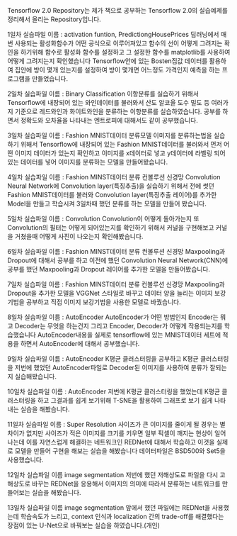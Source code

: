 Tensorflow 2.0 Repository는 제가 책으로 공부하는 Tensorflow 2.0의 실습예제를 정리해서 올리는 Repository입니다.

1일차
실습파일 이름 : activation funtion, PredictiongHousePrices 
딥러닝에서 매번 사용되는 활성화함수가 어떤 공식으로 이루어져있고 함수의 선이 어떻게 그려지는 확인을 하기위해 함수로 활성화 함수를 설정하고
그 설정한 함수를 matplotlib를 사용하여 어떻게 그려지는지 확인했습니다
Tensorflow안에 있는 Bosten집값 데이터를 활용하여 집안에 방이 몇개 있는지를 설정하여 방이 몇개면 어느정도 가격인지 예측을 하는 프로그램을 만들었습니다.

2일차
실습파일 이름 : Binary Classification
이항분류를 실습하기 위해서 Tensorflow에 내장되어 있는 와인데이터를 불러와서 산도 알코올 도수 밀도 등 여러가지 기준으로 레드와인과 화이트와인을 분류하는 이항분류를 실습하였습니다.
공부를 하면서 정확도와 오차율을 나타내는 엔트로피에 대해서도 같이 공부했습니다.

3일차
실습파일 이름 : Fashion MNIST데이터 분류모델
이미지를 분류하는법을 실습하기 위해서 Tensorflow에 내장되어 있는 Fashion MNIST데이터를 불러와서 먼저 어떤 이미지 데이터가 있는지 확인하고 이미지를 x데이터로 넣고
y데이터에 라벨링 되어있는 데이터를 넣어 이미지를 분류하는 모델을 만들어봤습니다. 

4일차
실습파일 이름 : Fashion MINST데이터 분류 컨볼루션 신경망
Convolution Neural Network에 Convolution layer(특징추출)을 실습하기 위해서 전에 썻던 Fashion MNIST데이터를 불러와 Convolution layer(특징추출 레이어)를 추가한 Model을 만들고 학습시켜
3일차때 했던 분류를 하는 모델을 만들어 봤습니다.

5일차
실습파일 이름 : Convolution
Convolution이 어떻게 돌아가는지 또 Convolution의 필터는 어떻게 되어있는지를 확인하기 위해서 커널을 구현해보고 커널을 거쳤을때 어떻게 사진이 나오는지 확인해봤습니다.

6일차
실습파일 이름 : Fashion MINST데이터 분류 컨볼루션 신경망
Maxpooling과 Dropout에 대해서 공부를 하고 이전에 했던 Convolution Neural Network(CNN)에 공부를 했던 Maxpooling과 Dropout 레이어를 추가한 모델을 만들어봤습니다.

7일차
실습파일 이름 : Fashion MINST데이터 분류 컨볼루션 신경망
Maxpooling과 Dropout을 추가한 모델을 VGGNet 스타일로 바꾸고 데이터 양을 늘리는 이미지 보강기법을 공부하고 직접 이미지 보강기법을 사용한 모델로 바꿨습니다.

8일차
실습파일 이름 : AutoEncoder
AutoEncoder가 어떤 방법인지 Encoder는 뭐고 Decoder는 무엇을 하는건지 그리고 Encoder, Decoder가 어떻게 작용되는지를 학습했습니다 
AutoEncoder내용을 실제로 tensorflow에 있는 MNIST데이터 세트에 적용을 하면서 AutoEncoder에 대해서 공부했습니다.

9일차
실습파일 이름 : AutoEncoder
K평균 클러스터링을 공부하고 K평균 클러스터링을 저번에 했었던 AutoEncoder파일로 Decoder된 이미지를 사용하여 분류가 잘되는지 실습해봤습니다.

10일차
실습파일 이름 : AutoEncoder
저번에 K평균 클러스터링을 했었는데 K평균 클러스터링을 하고 그결과를 쉽게 보기위해 T-SNE을 활용하여 그래프로 보기 쉽게 나타내는 실습을 해봤습니다.

11일차
실습파일 이름 : Super Resolution
사이즈가 큰 이미지를 줄이게 될 경우는 별 차이가 없지만 사이즈가 적은 이미지를 크기를 키우면 일부 픽셀이 깨지는 현상이 일어나는데 이를 자연스럽게 해결하는 네트워크인 REDNet에 대해서 학습하고 이것을 실제로 모델을 만들어 구현을 해보는 실습을 해봤습니다
데이터파일은 BSD500와 Set5을 사용했습니다.

12일차
실습파일 이름 image segmentation
저번에 했던 저해상도로 파일을 다시 고해상도로 바꾸는 REDNet을 응용해서 이미지의 의미에 따라서 분류하는 네트워크를 만들어보는 실습을 해봤습니다.

13일차
실습파일 이름 image segmentation
앞에서 했던 파일에는 REDNet을 사용했는데 학습속도가 느리고, context 인식과 localization 간의 trade-off를 해결했다는 장점이 있는 U-Net으로 바꿔보는 실습을 하였습니다.(개인)
